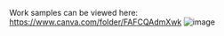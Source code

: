 Work samples can be viewed here: https://www.canva.com/folder/FAFCQAdmXwk
![image](https://user-images.githubusercontent.com/79411680/206986292-39c256cc-ad16-417f-ba24-92ea3466ad91.png)
